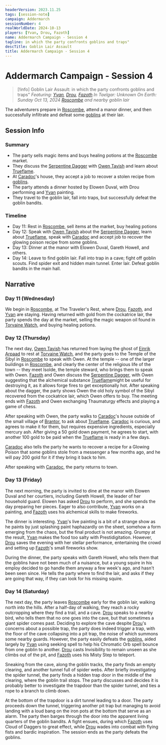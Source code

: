```yaml
---
headerVersion: 2023.11.25
tags: [session-note]
campaign: Addermarch
sessionNumber: 4
realWorldDate: 2024-10-13
players: [Yvan, Drou, Fazoth]
name: Addermarch Campaign - Session 4
tagline: in which the party confronts goblins and traps"
descTitle: Goblin Lair Assault
title: Addermarch Campaign - Session 4
---
```

# Addermarch Campaign - Session 4

>[!info] Goblin Lair Assault: in which the party confronts goblins and traps"
> *Featuring: [Yvan](<../../people/pcs/addermarch/yvan-greenrabbit.md>), [Drou](<../../people/pcs/addermarch/drou.md>), [Fazoth](<../../people/pcs/addermarch/fazoth-de-brune.md>)*
> *In Taelgar: Unknown*
> *On Earth: Sunday Oct 13, 2024*
> *[Roscombe](<../../gazetteer/greater-sembara/addermarch/roscombe.md>) and nearby goblin lair*

The adventurers prepare in [Roscombe](<../../gazetteer/greater-sembara/addermarch/roscombe.md>), attend a manor dinner, and then successfully infiltrate and defeat some [goblins](<../../species/children-of-divine-creation/goblinoids/goblins.md>) at their lair.
## Session Info
### Summary
- The party sells magic items and buys healing potions at the [Roscombe](<../../gazetteer/greater-sembara/addermarch/roscombe.md>) market.
- They discuss the [Serpentine Dagger](<../../things/magic-items/serpentine-dagger.md>) with [Owen Tavish](<../../people/addermarians/owen-tavish.md>) and learn about [Trueflame](<../../things/materials/trueflame.md>).
- At [Caradoc](<../../people/addermarians/caradoc.md>)'s house, they accept a job to recover a stolen recipe from [goblins](<../../species/children-of-divine-creation/goblinoids/goblins.md>).
- The party attends a dinner hosted by Elowen Duval, with Drou performing and [Yvan](<../../people/pcs/addermarch/yvan-greenrabbit.md>) painting.
- They travel to the goblin lair, fall into traps, but successfully defeat the goblin bandits.
### Timeline
- Day 11: Rest in [Roscombe](<../../gazetteer/greater-sembara/addermarch/roscombe.md>), sell items at the market, buy healing potions
- Day 12: Speak with [Owen Tavish](<../../people/addermarians/owen-tavish.md>) about the [Serpentine Dagger](<../../things/magic-items/serpentine-dagger.md>), learn about [Trueflame](<../../things/materials/trueflame.md>), speak with [Caradoc](<../../people/addermarians/caradoc.md>) and accept job to recover the glowing poison recipe from some goblins. 
- Day 13: Dinner at the manor with Elowen Duval, Gareth Howell, and others. 
- Day 14: Leave to find goblin lair. Fall into trap in a cave; fight off goblin scouts. Find spider exit and hidden main tunnel. Enter lair. Defeat goblin bandits in the main hall. 

## Narrative
### Day 11 (Wednesday)
We begin in [Roscombe](<../../gazetteer/greater-sembara/addermarch/roscombe.md>), at The Traveler's Rest, where [Drou](<../../people/pcs/addermarch/drou.md>), [Fazoth](<../../people/pcs/addermarch/fazoth-de-brune.md>), and [Yvan](<../../people/pcs/addermarch/yvan-greenrabbit.md>) are staying. Having returned with gold from the cockatrice lair, the party spends the day at the market, selling the magic weapon oil found in [Torvaine Watch](<../../gazetteer/greater-sembara/addermarch/torvaine-watch.md>), and buying healing potions.

### Day 12 (Thursday)
The next day, [Owen Tavish](<../../people/addermarians/owen-tavish.md>) has returned from laying the ghost of [Einrik Arpaad](<../../people/addermarians/einrik-arpaad.md>) to rest at [Torvaine Watch](<../../gazetteer/greater-sembara/addermarch/torvaine-watch.md>), and the party goes to the Temple of the Sibyl in [Roscombe](<../../gazetteer/greater-sembara/addermarch/roscombe.md>) to speak with Owen. At the temple -- one of the larger buildings in [Roscombe](<../../gazetteer/greater-sembara/addermarch/roscombe.md>), and clearly the center of the religious life of the town -- they meet Isolde, the temple steward, who brings them to speak with Owen. [Fazoth](<../../people/pcs/addermarch/fazoth-de-brune.md>) and Owen discuss the [Serpentine Dagger](<../../things/magic-items/serpentine-dagger.md>), with Owen suggesting that the alchemical substance [Trueflame](<../../things/materials/trueflame.md>)might be useful for destroying it, as it allows forge fires to get exceptionally hot. After speaking about the dagger, the party shows Owen the old holy symbol of the Sibyl recovered from the cockatrice lair, which Owen offers to buy. The meeting ends with [Fazoth](<../../people/pcs/addermarch/fazoth-de-brune.md>) and Owen exchanging Thaumaturgy effects and playing a game of chess. 

After speaking with Owen, the party walks to [Caradoc](<../../people/addermarians/caradoc.md>)'s house outside of the small village of [Brantor](<../../gazetteer/greater-sembara/addermarch/brantor.md>), to ask about [Trueflame](<../../things/materials/trueflame.md>). [Caradoc](<../../people/addermarians/caradoc.md>) is curious, and agrees to make it for them, but requires expensive ingredients, especially mercury ash. After giving a 50 gold down payment, he agrees to start, with another 100 gold to be paid when the [Trueflame](<../../things/materials/trueflame.md>) is ready in a few days. 

[Caradoc](<../../people/addermarians/caradoc.md>) also tells the party he wants to recover a recipe for a Glowing Poison that some goblins stole from a messenger a few months ago, and he will pay 200 gold for it if they bring it back to him. 

After speaking with [Caradoc](<../../people/addermarians/caradoc.md>), the party returns to town. 

### Day 13 (Friday)
The next morning, the party is invited to dine at the manor with Elowen Duval and her courtiers, including Gareth Howell, the leader of her household guard. Elowen has asked [Drou](<../../people/pcs/addermarch/drou.md>) to perform, and she spends the day preparing her pieces. Eager to also contribute, [Yvan](<../../people/pcs/addermarch/yvan-greenrabbit.md>) works on a painting, and [Fazoth](<../../people/pcs/addermarch/fazoth-de-brune.md>) uses his alchemical skills to make fireworks. 

The dinner is interesting. [Yvan](<../../people/pcs/addermarch/yvan-greenrabbit.md>)'s live painting is a bit of a strange show as he paints by just splashing paint haphazardly on the sheet, somehow a form emerging from the chaos, but the final product is not amazing. Grumpy at the result, [Yvan](<../../people/pcs/addermarch/yvan-greenrabbit.md>) makes the food too salty with Prestidigitation. However, [Drou](<../../people/pcs/addermarch/drou.md>) saves the evening with her stellar performance, entertaining the crowd and setting up [Fazoth](<../../people/pcs/addermarch/fazoth-de-brune.md>)'s small fireworks show. 

During the dinner, the party speaks with Gareth Howell, who tells them that the goblins have not been much of a nuisance, but a young squire in his employ decided to go handle them anyway a few week's ago, and hasn't been seen since. He tells the party where to find the lair, and asks if they are going that way, if they can look for his missing squire. 

### Day 14 (Saturday)
The next day, the party leaves [Roscombe](<../../gazetteer/greater-sembara/addermarch/roscombe.md>) early for the goblin lair, walking north into the hills. After a half-day of walking, they reach a rocky outcropping where they find a trail, and a cave. [Drou](<../../people/pcs/addermarch/drou.md>) speaks to a nearby bird, who tells them that no one goes into the cave, but that sometimes a giant spider comes past. Deciding to explore the cave despite [Drou](<../../people/pcs/addermarch/drou.md>)'s concerns about a possible trap, the party does indeed trigger a trap, with the floor of the cave collapsing into a pit trap, the noise of which summons some nearby guards. However, the party easily defeats the [goblins](<../../species/children-of-divine-creation/goblinoids/goblins.md>), aided largely by [Yvan](<../../people/pcs/addermarch/yvan-greenrabbit.md>) using seeking spell to help his Chromatic Orb spell bounce from one goblin to another. [Drou](<../../people/pcs/addermarch/drou.md>) casts Invisibility to remain unseen as she climbs out of the pit, and [Fazoth](<../../people/pcs/addermarch/fazoth-de-brune.md>) uses his Misty Step to teleport. 

Sneaking from the cave, along the goblin tracks, the party finds an empty clearing, and another tunnel full of spider webs. After briefly investigating the spider tunnel, the party finds a hidden trap door in the middle of the clearing, where the goblin trail stops. The party discusses and decides it is probably better to investigate the trapdoor than the spider tunnel, and ties a rope to a branch to climb down. 

At the bottom of the trapdoor is a dirt tunnel leading to a door. The party proceeds down the tunnel, triggering another pit trap but managing to avoid landing with a loud bang on the iron pots at the bottom that serve as an alarm. The party then barges through the door into the apparent living quarters of the goblin bandits. A fight ensues, during which [Fazoth](<../../people/pcs/addermarch/fazoth-de-brune.md>) uses Cloud of Daggers to great effect, while [Drou](<../../people/pcs/addermarch/drou.md>) wades into combat with flying fists and bardic inspiration. The session ends as the party defeats the goblins. 


